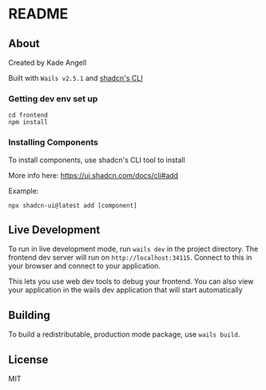 # README

## About

Created by Kade Angell

Built with `Wails v2.5.1` and [shadcn's CLI](https://ui.shadcn.com/docs/cli)

### Getting dev env set up
```console
cd frontend
npm install
```

### Installing Components
To install components, use shadcn's CLI tool to install

More info here: https://ui.shadcn.com/docs/cli#add

Example:
```console
npx shadcn-ui@latest add [component]
```

## Live Development

To run in live development mode, run `wails dev` in the project directory. The frontend dev server will run on `http://localhost:34115`. Connect to this in your
browser and connect to your application.

This lets you use web dev tools to debug your frontend. You can also view your application in the wails dev application that will start automatically

## Building

To build a redistributable, production mode package, use `wails build`.

## License
MIT
